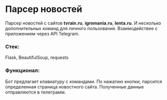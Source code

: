 # Парсер новостей
Парсер новостей с сайтов **tvrain.ru**, **igromania.ru**, **lenta.ru**. И несколько дополнительных команд для личного пользования.
Взаимодействее с приложением через API Telegram.

### Стек:
Flask, BeautifulSoup, requests

### Функционал:
Бот предлагает клавиатуру с командами. По нажатию кнопки, парсится определенная страница новостного сайта. Полученные данные отправляются в телеграмм.
